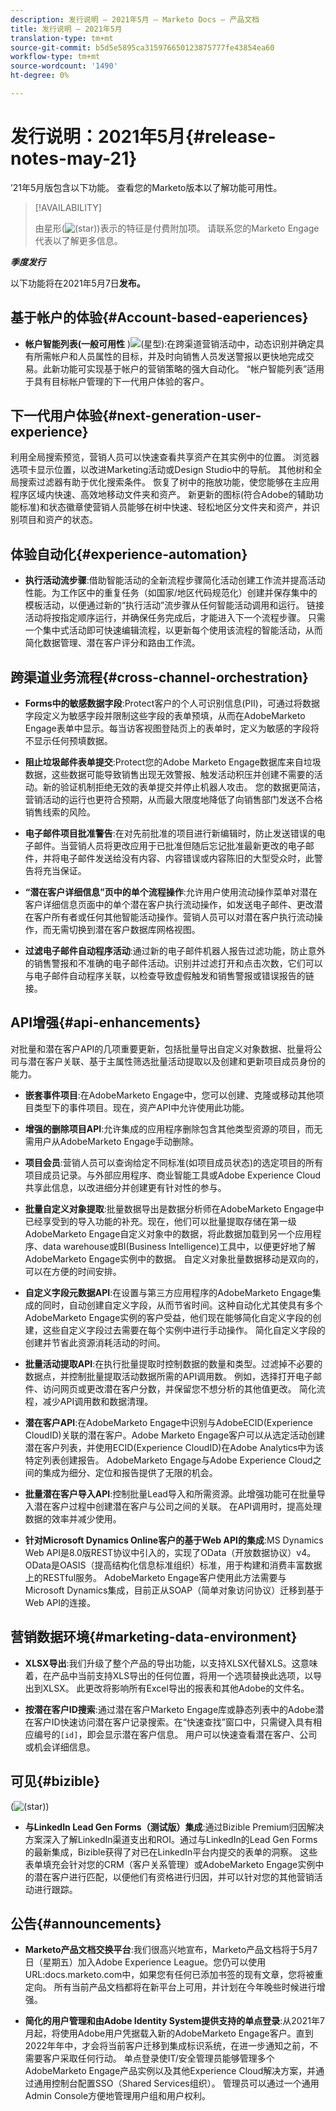 ```yaml
---
description: 发行说明 — 2021年5月 — Marketo Docs — 产品文档
title: 发行说明 — 2021年5月
translation-type: tm+mt
source-git-commit: b5d5e5895ca315976650123875777fe43854ea60
workflow-type: tm+mt
source-wordcount: '1490'
ht-degree: 0%

---
```


# 发行说明：2021年5月{#release-notes-may-21}

’21年5月版包含以下功能。 查看您的Marketo版本以了解功能可用性。

>[!AVAILABILITY]
>
>由星形(![(star)](assets/star-yellow.svg))表示的特征是付费附加项。 请联系您的Marketo Engage代表以了解更多信息。

**_季度发行_**

以下功能将在2021年5月7日&#x200B;**发布。**

## 基于帐户的体验{#Account-based-eaperiences}

* **帐户智能列表(一般可用性** )![(星型](assets/star-yellow.svg)):在跨渠道营销活动中，动态识别并确定具有所需帐户和人员属性的目标，并及时向销售人员发送警报以更快地完成交易。此新功能可实现基于帐户的营销策略的强大自动化。 “帐户智能列表”适用于具有目标帐户管理的下一代用户体验的客户。

## 下一代用户体验{#next-generation-user-experience}

利用全局搜索预览，营销人员可以快速查看共享资产在其实例中的位置。 浏览器选项卡显示位置，以改进Marketing活动或Design Studio中的导航。 其他树和全局搜索过滤器有助于优化搜索条件。 恢复了树中的拖放功能，使您能够在主应用程序区域内快速、高效地移动文件夹和资产。 新更新的图标(符合Adobe的辅助功能标准)和状态徽章使营销人员能够在树中快速、轻松地区分文件夹和资产，并识别项目和资产的状态。

## 体验自动化{#experience-automation}

* **执行活动流步骤**:借助智能活动的全新流程步骤简化活动创建工作流并提高活动性能。为工作区中的重复任务（如国家/地区代码规范化）创建并保存集中的模板活动，以便通过新的“执行活动”流步骤从任何智能活动调用和运行。 链接活动将按指定顺序运行，并确保任务完成后，才能进入下一个流程步骤。 只需一个集中式活动即可快速编辑流程，以更新每个使用该流程的智能活动，从而简化数据管理、潜在客户评分和路由工作流。

## 跨渠道业务流程{#cross-channel-orchestration}

* **Forms中的敏感数据字段**:Protect客户的个人可识别信息(PII)，可通过将数据字段定义为敏感字段并限制这些字段的表单预填，从而在AdobeMarketo Engage表单中显示。每当访客视图登陆页上的表单时，定义为敏感的字段将不显示任何预填数据。

* **阻止垃圾邮件表单提交**:Protect您的Adobe Marketo Engage数据库来自垃圾数据，这些数据可能导致销售出现无效警报、触发活动积压并创建不需要的活动。新的验证机制拒绝无效的表单提交并停止机器人攻击。 您的数据更简洁，营销活动的运行也更符合预期，从而最大限度地降低了向销售部门发送不合格销售线索的风险。

* **电子邮件项目批准警告**:在对先前批准的项目进行新编辑时，防止发送错误的电子邮件。当营销人员将更改应用于已批准但随后忘记批准最新更改的电子邮件，并将电子邮件发送给没有内容、内容错误或内容陈旧的大型受众时，此警告将充当保证。

* **“潜在客户详细信息”页中的单个流程操作**:允许用户使用流动操作菜单对潜在客户详细信息页面中的单个潜在客户执行流动操作，如发送电子邮件、更改潜在客户所有者或任何其他智能活动操作。营销人员可以对潜在客户执行流动操作，而无需切换到潜在客户数据库网格视图。

* **过滤电子邮件自动程序活动**:通过新的电子邮件机器人报告过滤功能，防止意外的销售警报和不准确的电子邮件活动。识别并过滤打开和点击次数，它们可以与电子邮件自动程序关联，以检查导致虚假触发和销售警报或错误报告的链接。

## API增强{#api-enhancements}

对批量和潜在客户API的几项重要更新，包括批量导出自定义对象数据、批量将公司与潜在客户关联、基于主属性筛选批量活动提取以及创建和更新项目成员身份的能力。

* **嵌套事件项目**:在AdobeMarketo Engage中，您可以创建、克隆或移动其他项目类型下的事件项目。现在，资产API中允许使用此功能。

* **增强的删除项目API**:允许集成的应用程序删除包含其他类型资源的项目，而无需用户从AdobeMarketo Engage手动删除。

* **项目会员**:营销人员可以查询给定不同标准(如项目成员状态)的选定项目的所有项目成员记录。与外部应用程序、商业智能工具或Adobe Experience Cloud共享此信息，以改进细分并创建更有针对性的参与。

* **批量自定义对象提取**:批量数据导出是数据分析师在AdobeMarketo Engage中已经享受到的导入功能的补充。现在，他们可以批量提取存储在第一级AdobeMarketo Engage自定义对象中的数据，将此数据加载到另一个应用程序、data warehouse或BI(Business Intelligence)工具中，以便更好地了解AdobeMarketo Engage实例中的数据。  自定义对象批量数据移动是双向的，可以在方便的时间安排。

* **自定义字段元数据API**:在设置与第三方应用程序的AdobeMarketo Engage集成的同时，自动创建自定义字段，从而节省时间。这种自动化尤其使具有多个AdobeMarketo Engage实例的客户受益，他们现在能够简化自定义字段的创建，这些自定义字段过去需要在每个实例中进行手动操作。 简化自定义字段的创建并节省此资源消耗活动的时间。

* **批量活动提取API**:在执行批量提取时控制数据的数量和类型。过滤掉不必要的数据点，并控制批量提取活动数据所需的API调用数。  例如，选择打开电子邮件、访问网页或更改潜在客户分数，并保留您不想分析的其他值更改。 简化流程，减少API调用数和数据清理。

* **潜在客户API**:在AdobeMarketo Engage中识别与AdobeECID(Experience CloudID)关联的潜在客户。Adobe Marketo Engage客户可以从选定活动创建潜在客户列表，并使用ECID(Experience CloudID)在Adobe Analytics中为该特定列表创建报告。 AdobeMarketo Engage与Adobe Experience Cloud之间的集成为细分、定位和报告提供了无限的机会。

* **批量潜在客户导入API**:控制批量Lead导入和所需资源。此增强功能可在批量导入潜在客户过程中创建潜在客户与公司之间的关联。 在API调用时，提高处理数据的效率并减少使用。

* **针对Microsoft Dynamics Online客户的基于Web API的集成**:MS Dynamics Web API是8.0版REST协议中引入的，实现了OData（开放数据协议）v4。OData是OASIS（提高结构化信息标准组织）标准，用于构建和消费丰富数据上的RESTful服务。 AdobeMarketo Engage客户使用此方法需要与Microsoft Dynamics集成，目前正从SOAP（简单对象访问协议）迁移到基于Web API的连接。

## 营销数据环境{#marketing-data-environment}

* **XLSX导出**:我们升级了整个产品的导出功能，以支持XLSX代替XLS。这意味着，在产品中当前支持XLS导出的任何位置，将用一个选项替换此选项，以导出到XLSX。 此更改将影响所有Excel导出的报表和其他Adobe的文件名。

* **按潜在客户ID搜索**:通过潜在客户Marketo Engage库或静态列表中的Adobe潜在客户ID快速访问潜在客户记录搜索。在“快速查找”窗口中，只需键入具有相应编号的`[id]`，即会显示潜在客户信息。 用户可以快速查看潜在客户、公司或机会详细信息。

## 可见{#bizible}

(![(star)](assets/star-yellow.svg))

* **与LinkedIn Lead Gen Forms（测试版）集成**:通过Bizible Premium归因解决方案深入了解LinkedIn渠道支出和ROI。通过与LinkedIn的Lead Gen Forms的最新集成，Bizible获得了对已在LinkedIn平台内提交的表单的洞察。 这些表单填充会针对您的CRM（客户关系管理）或AdobeMarketo Engage实例中的潜在客户进行匹配，以便他们有资格进行归因，并可以针对您的其他营销活动进行跟踪。

## 公告{#announcements}

* **Marketo产品文档交换平台**:我们很高兴地宣布，Marketo产品文档将于5月7日（星期五）加入Adobe Experience League。您仍可以使用URL:docs.marketo.com中，如果您有任何已添加书签的现有文章，您将被重定向。 所有当前产品文档都将在新平台上可用，并计划在今年晚些时候进行增强。

* **简化的用户管理和由Adobe Identity System提供支持的单点登录**:从2021年7月起，将使用Adobe用户凭据载入新的AdobeMarketo Engage客户。直到2022年年中，才会将当前客户迁移到集成标识系统，在进一步通知之前，不需要客户采取任何行动。 单点登录使IT/安全管理员能够管理多个AdobeMarketo Engage产品实例以及其他Experience Cloud解决方案，并通过通用控制台配置SSO（Shared Services组织）。 管理员可以通过一个通用Admin Console方便地管理用户组和用户权利。
